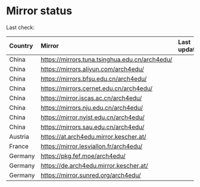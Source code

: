 <script src="./time.js"></script>
# Mirror status
Last check: <script type="text/javascript">localize(1705274351.835603);</script>

|Country|Mirror|Last update|
|:------|:-----|:----------|
|China|https://mirrors.tuna.tsinghua.edu.cn/arch4edu/|<script type="text/javascript">localize(1705257014);</script>|
|China|https://mirrors.aliyun.com/arch4edu/|<script type="text/javascript">localize(1705257014);</script>|
|China|https://mirrors.bfsu.edu.cn/arch4edu/|<script type="text/javascript">localize(1705257014);</script>|
|China|https://mirrors.cernet.edu.cn/arch4edu/|<script type="text/javascript">localize(1705257014);</script>|
|China|https://mirror.iscas.ac.cn/arch4edu/|<script type="text/javascript">localize(1705257014);</script>|
|China|https://mirrors.nju.edu.cn/arch4edu/|<script type="text/javascript">localize(1705170777);</script>|
|China|https://mirror.nyist.edu.cn/arch4edu/|<script type="text/javascript">localize(1705257014);</script>|
|China|https://mirrors.sau.edu.cn/arch4edu/|<script type="text/javascript">localize(1705257014);</script>|
|Austria|https://at.arch4edu.mirror.kescher.at/|<script type="text/javascript">localize(1705257014);</script>|
|France|https://mirror.lesviallon.fr/arch4edu/|<script type="text/javascript">localize(1705213800);</script>|
|Germany|https://pkg.fef.moe/arch4edu/|<script type="text/javascript">localize(1705257014);</script>|
|Germany|https://de.arch4edu.mirror.kescher.at/|<script type="text/javascript">localize(1705257014);</script>|
|Germany|https://mirror.sunred.org/arch4edu/|<script type="text/javascript">localize(1705257014);</script>|

<script src="./tablefilter/tablefilter.js"></script>
<script src="./table.js"></script>